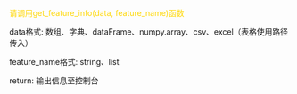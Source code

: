 
<font color="gold">请调用get_feature_info(data, feature_name)函数</font>

data格式: 数组、字典、dataFrame、numpy.array、csv、excel（表格使用路径传入）

feature_name格式: string、list

return: 输出信息至控制台